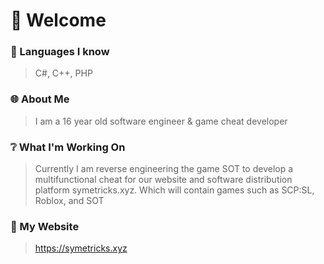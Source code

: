 # 👋 Welcome
### 📃 Languages I know
> C#, C++, PHP
### 🌐 About Me
> I am a 16 year old software engineer & game cheat developer
### ❔ What I'm Working On
> Currently I am reverse engineering the game SOT to develop a multifunctional cheat for our website and software distribution platform symetricks.xyz. Which will contain games such as SCP:SL, Roblox, and SOT
### 🚀 My Website
> https://symetricks.xyz
